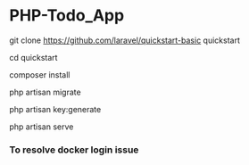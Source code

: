 # PHP-Todo_App
git clone https://github.com/laravel/quickstart-basic quickstart

cd quickstart

composer install

php artisan migrate

php artisan key:generate

php artisan serve

### To resolve docker login issue 

